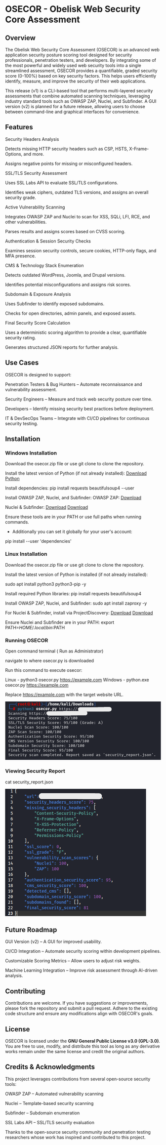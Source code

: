 # OSECOR - Obelisk Web Security Core Assessment

## Overview

The Obelisk Web Security Core Assessment (OSECOR) is an advanced web application security posture scoring tool designed for security professionals, penetration testers, and developers. By integrating some of the most powerful and widely used web security tools into a single streamlined assessment, OSECOR provides a quantifiable, graded security score (0-100%) based on key security factors. This helps users efficiently identify, measure, and improve the security of their web applications.

This release (v1) is a CLI-based tool that performs multi-layered security assessments that combine automated scanning techniques, leveraging industry standard tools such as OWASP ZAP, Nuclei, and Subfinder. A GUI version (v2) is planned for a future release, allowing users to choose between command-line and graphical interfaces for convenience.



## Features

Security Headers Analysis

Detects missing HTTP security headers such as CSP, HSTS, X-Frame-Options, and more.

Assigns negative points for missing or misconfigured headers.

SSL/TLS Security Assessment

Uses SSL Labs API to evaluate SSL/TLS configurations.

Identifies weak ciphers, outdated TLS versions, and assigns an overall security grade.

Active Vulnerability Scanning

Integrates OWASP ZAP and Nuclei to scan for XSS, SQLi, LFI, RCE, and other vulnerabilities.

Parses results and assigns scores based on CVSS scoring.

Authentication & Session Security Checks

Examines session security controls, secure cookies, HTTP-only flags, and MFA presence.

CMS & Technology Stack Enumeration

Detects outdated WordPress, Joomla, and Drupal versions.

Identifies potential misconfigurations and assigns risk scores.

Subdomain & Exposure Analysis

Uses Subfinder to identify exposed subdomains.

Checks for open directories, admin panels, and exposed assets.

Final Security Score Calculation

Uses a deterministic scoring algorithm to provide a clear, quantifiable security rating.

Generates structured JSON reports for further analysis.



## Use Cases

OSECOR is designed to support:

Penetration Testers & Bug Hunters – Automate reconnaissance and vulnerability assessment.

Security Engineers – Measure and track web security posture over time.

Developers – Identify missing security best practices before deployment.

IT & DevSecOps Teams – Integrate with CI/CD pipelines for continuous security testing.



## Installation

### Windows Installation

Download the osecor.zip file or use git clone to clone the repository.

Install the latest version of Python (if not already installed): [Download Python](https://www.python.org/downloads/)

Install dependencies:
pip install requests beautifulsoup4 --user

Install OWASP ZAP, Nuclei, and Subfinder:
OWASP ZAP: [Download](https://www.zaproxy.org/download/)

Nuclei & Subfinder:
[Download](https://www.github.com/projectdiscovery/nuclei/releases)
[Download](https://www.github.com/projectdiscovery/subfinder/releases)

Ensure these tools are in your PATH or use full paths when running commands. 
- Additionally you can set it globally for your user's account:

pip install --user 'dependencies'

### Linux Installation

Download the osecor.zip file or use git clone to clone the repository.

Install the latest version of Python is installed (if not already installed): 

sudo apt install python3 python3-pip -y

Install required Python libraries:
pip install requests beautifulsoup4

Install OWASP ZAP, Nuclei, and Subfinder:
sudo apt install zaproxy -y

For Nuclei & Subfinder, install via ProjectDiscovery:
[Download](https://github.com/projectdiscovery/nuclei.git)
[Download](https://github.com/projectdiscovery/subfinder.git)

Ensure Nuclei and Subfinder are in your PATH:
export PATH=$HOME/.local/bin:$PATH


### Running OSECOR

Open command terminal ( Run as Administrator)

navigate to where osecor.py is downloaded

Run this command to execute osecor: 

Linux - python3 osecor.py https://example.com
Windows - python.exe osecor.py https://example.com

Replace https://example.com with the target website URL.

![OSECOR CLI Execution](https://github.com/Kerberooted/OSECOR/blob/main/examples/osecor-cli.PNG)

### Viewing Security Report
cat security_report.json

![OSECOR JSONOutput](https://github.com/Kerberooted/OSECOR/blob/main/examples/osecor-json.PNG)


## Future Roadmap

GUI Version (v2) – A GUI for improved usability.

CI/CD Integration – Automate security scoring within development pipelines.

Customizable Scoring Metrics – Allow users to adjust risk weights.

Machine Learning Integration – Improve risk assessment through AI-driven analysis.



## Contributing

Contributions are welcome. If you have suggestions or improvements, please fork the repository and submit a pull request. Adhere to the existing code structure and ensure any modifications align with OSECOR's goals.



## License

OSECOR is licensed under the **GNU General Public License v3.0 (GPL-3.0)**.  
You are free to use, modify, and distribute this tool as long as any derivative works remain under the same license and credit the original authors.


## Credits & Acknowledgments

This project leverages contributions from several open-source security tools:

OWASP ZAP – Automated vulnerability scanning

Nuclei – Template-based security scanning

Subfinder – Subdomain enumeration

SSL Labs API – SSL/TLS security evaluation

Thanks to the open-source security community and penetration testing researchers whose work has inspired and contributed to this project.
